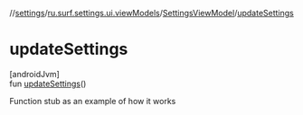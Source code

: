 //[settings](../../../index.md)/[ru.surf.settings.ui.viewModels](../index.md)/[SettingsViewModel](index.md)/[updateSettings](update-settings.md)

# updateSettings

[androidJvm]\
fun [updateSettings](update-settings.md)()

Function stub as an example of how it works
